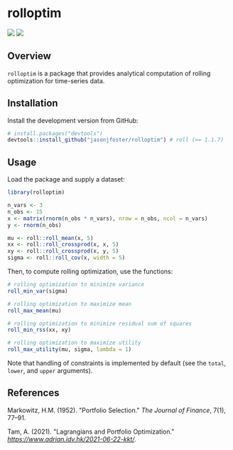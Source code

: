 # rolloptim

[![](https://github.com/jasonjfoster/rolloptim/actions/workflows/check-standard.yaml/badge.svg)](https://github.com/jasonjfoster/rolloptim/actions/workflows/check-standard.yaml)
[![](https://codecov.io/gh/jasonjfoster/rolloptim/graph/badge.svg)](https://app.codecov.io/github/jasonjfoster/rolloptim)

## Overview

`rolloptim` is a package that provides analytical computation of rolling optimization for time-series data.

## Installation

Install the development version from GitHub:

``` r
# install.packages("devtools")
devtools::install_github("jasonjfoster/rolloptim") # roll (>= 1.1.7)
``` 

## Usage

Load the package and supply a dataset:

``` r
library(rolloptim)

n_vars <- 3
n_obs <- 15
x <- matrix(rnorm(n_obs * n_vars), nrow = n_obs, ncol = n_vars)
y <- rnorm(n_obs)

mu <- roll::roll_mean(x, 5)
xx <- roll::roll_crossprod(x, x, 5)
xy <- roll::roll_crossprod(x, y, 5)
sigma <- roll::roll_cov(x, width = 5)
```
Then, to compute rolling optimization, use the functions:

```r
# rolling optimization to minimize variance
roll_min_var(sigma)

# rolling optimization to maximize mean
roll_max_mean(mu)

# rolling optimization to minimize residual sum of squares
roll_min_rss(xx, xy)

# rolling optimization to maximize utility
roll_max_utility(mu, sigma, lambda = 1)
```

Note that handling of constraints is implemented by default (see the `total`, `lower`, and `upper` arguments).

## References

Markowitz, H.M. (1952). "Portfolio Selection." *The Journal of Finance*, 7(1), 77–91.

Tam, A. (2021). "Lagrangians and Portfolio Optimization." *https://www.adrian.idv.hk/2021-06-22-kkt/*.